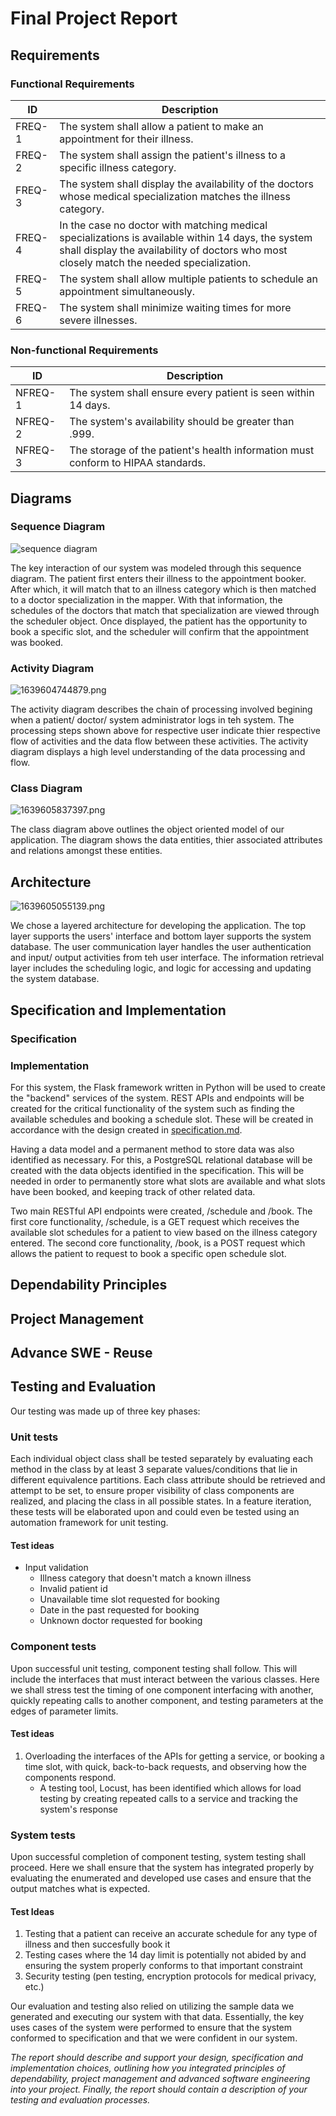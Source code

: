 # Final Project Report

## Requirements

### Functional Requirements

| ID     | Description                                                                                                                                                                                     |
| ------ | ----------------------------------------------------------------------------------------------------------------------------------------------------------------------------------------------- |
| FREQ-1 | The system shall allow a patient to make an appointment for their illness.                                                                                                                      |
| FREQ-2 | The system shall assign the patient's illness to a specific illness category.                                                                                                                   |
| FREQ-3 | The system shall display the availability of the doctors whose medical specialization matches the illness category.                                                                             |
| FREQ-4 | In the case no doctor with matching medical specializations is available within 14 days, the system shall display the availability of doctors who most closely match the needed specialization. |
| FREQ-5 | The system shall allow multiple patients to schedule an appointment simultaneously.                                                                                                             |
| FREQ-6 | The system shall minimize waiting times for more severe illnesses.                                                                                                                              |

### Non-functional Requirements

| ID      | Description                                                                      |
| ------- | -------------------------------------------------------------------------------- |
| NFREQ-1 | The system shall ensure every patient is seen within 14 days.                    |
| NFREQ-2 | The system's availability should be greater than .999.                           |
| NFREQ-3 | The storage of the patient's health information must conform to HIPAA standards. |

## Diagrams

### Sequence Diagram

![sequence diagram](./docs/assets/ScheduleAppointment_SequenceDiagram.drawio.svg)

The key interaction of our system was modeled through this sequence diagram. The patient first enters their illness to the appointment booker. After which, it will match that to an illness category which is then matched to a doctor specialization in the mapper. With that information, the schedules of the doctors that match that specialization are viewed through the scheduler object. Once displayed, the patient has the opportunity to book a specific slot, and the scheduler will confirm that the appointment was booked.

### Activity Diagram


![1639604744879.png](image/project-report/1639604744879.png)


The activity diagram describes the chain of processing involved begining when a patient/ doctor/ system administrator logs in teh system. The processing steps shown above for respective user indicate thier respective flow of activities and the data flow between these activities. The activity diagram displays a high level understanding of the data processing and flow. 

### Class Diagram

![1639605837397.png](image/project-report/1639605837397.png)

The class diagram above outlines the object oriented model of our application. The diagram shows the data entities, thier associated attributes and relations amongst these entities.


## Architecture

![1639605055139.png](image/project-report/1639605055139.png)

We chose a layered architecture for developing the application. The top layer supports the users' interface and bottom layer supports the system database. The user communication layer handles the user authentication and input/ output activities from teh user interface. The information retrieval layer includes the scheduling logic, and logic for accessing and updating the system database.

## Specification and Implementation

### Specification

### Implementation

For this system, the Flask framework written in Python will be used to create the "backend" services of the system. REST APIs and endpoints will be created for the critical functionality of the system such as finding the available schedules and booking a schedule slot. These will be created in accordance with the design created in [specification.md](./specification.md).

Having a data model and a permanent method to store data was also identified as necessary. For this, a PostgreSQL relational database will be created with the data objects identified in the specification. This will be needed in order to permanently store what slots are available and what slots have been booked, and keeping track of other related data.

Two main RESTful API endpoints were created, /schedule and /book. The first core functionality, /schedule, is a GET request which receives the available slot schedules for a patient to view based on the illness category entered. The second core functionality, /book, is a POST request which allows the patient to request to book a specific open schedule slot.

## Dependability Principles

## Project Management

## Advance SWE - Reuse

## Testing and Evaluation

Our testing was made up of three key phases:

### Unit tests

Each individual object class shall be tested separately by evaluating each method in the class by at least 3 separate values/conditions that lie in different equivalence partitions. Each class attribute should be retrieved and attempt to be set, to ensure proper visibility of class components are realized, and placing the class in all possible states.
In a feature iteration, these tests will be elaborated upon and could even be tested using an automation framework for unit testing.

#### Test ideas

* Input validation
  * Illness category that doesn't match a known illness
  * Invalid patient id
  * Unavailable time slot requested for booking
  * Date in the past requested for booking
  * Unknown doctor requested for booking

### Component tests

Upon successful unit testing, component testing shall follow. This will include the interfaces that must interact between the various classes. Here we shall stress test the timing of one component interfacing with another, quickly repeating calls to another component, and testing parameters at the edges of parameter limits.

#### Test ideas

1. Overloading the interfaces of the APIs for getting a service, or booking a time slot, with quick, back-to-back requests, and observing how the components respond.
   * A testing tool, Locust, has been identified which allows for load testing by creating repeated calls to a service and tracking the system's response

### System tests

Upon successful completion of component testing, system testing shall proceed. Here we shall ensure that the system has integrated properly by evaluating the enumerated and developed use cases and ensure that the output matches what is expected.

#### Test Ideas

1. Testing that a patient can receive an accurate schedule for any type of illness and then succesfully book it
2. Testing cases where the 14 day limit is potentially not abided by and ensuring the system properly conforms to that important constraint
3. Security testing (pen testing, encryption protocols for medical privacy, etc.)

Our evaluation and testing also relied on utilizing the sample data we generated and executing our system with that data. Essentially, the key uses cases of the system were performed to ensure that the system conformed to specification and that we were confident in our system.

*The report should describe and support your design, specification and implementation choices, outlining how you integrated principles of dependability, project management and advanced software engineering into your project. Finally, the report should contain a description of your testing and evaluation processes.*
